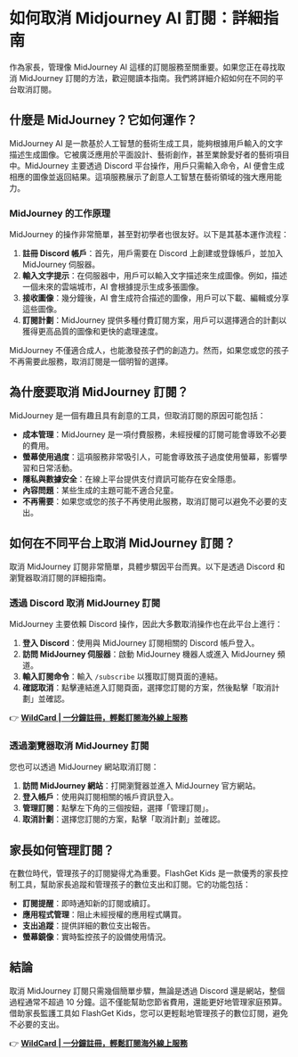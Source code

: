 # 如何取消 Midjourney AI 訂閱：詳細指南

作為家長，管理像 MidJourney AI 這樣的訂閱服務至關重要。如果您正在尋找取消 MidJourney 訂閱的方法，歡迎閱讀本指南。我們將詳細介紹如何在不同的平台取消訂閱。

## 什麼是 MidJourney？它如何運作？

MidJourney AI 是一款基於人工智慧的藝術生成工具，能夠根據用戶輸入的文字描述生成圖像。它被廣泛應用於平面設計、藝術創作，甚至業餘愛好者的藝術項目中。MidJourney 主要透過 Discord 平台操作，用戶只需輸入命令，AI 便會生成相應的圖像並返回結果。這項服務展示了創意人工智慧在藝術領域的強大應用能力。

### MidJourney 的工作原理

MidJourney 的操作非常簡單，甚至對初學者也很友好。以下是其基本運作流程：

1. **註冊 Discord 帳戶**：首先，用戶需要在 Discord 上創建或登錄帳戶，並加入 MidJourney 伺服器。
2. **輸入文字提示**：在伺服器中，用戶可以輸入文字描述來生成圖像。例如，描述一個未來的雲端城市，AI 會根據提示生成多張圖像。
3. **接收圖像**：幾分鐘後，AI 會生成符合描述的圖像，用戶可以下載、編輯或分享這些圖像。
4. **訂閱計劃**：MidJourney 提供多種付費訂閱方案，用戶可以選擇適合的計劃以獲得更高品質的圖像和更快的處理速度。

MidJourney 不僅適合成人，也能激發孩子們的創造力。然而，如果您或您的孩子不再需要此服務，取消訂閱是一個明智的選擇。

## 為什麼要取消 MidJourney 訂閱？

MidJourney 是一個有趣且具有創意的工具，但取消訂閱的原因可能包括：

- **成本管理**：MidJourney 是一項付費服務，未經授權的訂閱可能會導致不必要的費用。
- **螢幕使用過度**：這項服務非常吸引人，可能會導致孩子過度使用螢幕，影響學習和日常活動。
- **隱私與數據安全**：在線上平台提供支付資訊可能存在安全隱患。
- **內容問題**：某些生成的主題可能不適合兒童。
- **不再需要**：如果您或您的孩子不再使用此服務，取消訂閱可以避免不必要的支出。

## 如何在不同平台上取消 MidJourney 訂閱？

取消 MidJourney 訂閱非常簡單，具體步驟因平台而異。以下是透過 Discord 和瀏覽器取消訂閱的詳細指南。

### 透過 Discord 取消 MidJourney 訂閱

MidJourney 主要依賴 Discord 操作，因此大多數取消操作也在此平台上進行：

1. **登入 Discord**：使用與 MidJourney 訂閱相關的 Discord 帳戶登入。
2. **訪問 MidJourney 伺服器**：啟動 MidJourney 機器人或進入 MidJourney 頻道。
3. **輸入訂閱命令**：輸入 `/subscribe` 以獲取訂閱頁面的連結。
4. **確認取消**：點擊連結進入訂閱頁面，選擇您訂閱的方案，然後點擊「取消計劃」並確認。

👉 **[WildCard | 一分鐘註冊，輕鬆訂閱海外線上服務](https://bbtdd.com/WildCard)**

### 透過瀏覽器取消 MidJourney 訂閱

您也可以透過 MidJourney 網站取消訂閱：

1. **訪問 MidJourney 網站**：打開瀏覽器並進入 MidJourney 官方網站。
2. **登入帳戶**：使用與訂閱相關的帳戶資訊登入。
3. **管理訂閱**：點擊左下角的三個按鈕，選擇「管理訂閱」。
4. **取消計劃**：選擇您訂閱的方案，點擊「取消計劃」並確認。

## 家長如何管理訂閱？

在數位時代，管理孩子的訂閱變得尤為重要。FlashGet Kids 是一款優秀的家長控制工具，幫助家長追蹤和管理孩子的數位支出和訂閱。它的功能包括：

- **訂閱提醒**：即時通知新的訂閱或續訂。
- **應用程式管理**：阻止未經授權的應用程式購買。
- **支出追蹤**：提供詳細的數位支出報告。
- **螢幕鏡像**：實時監控孩子的設備使用情況。

## 結論

取消 MidJourney 訂閱只需幾個簡單步驟，無論是透過 Discord 還是網站，整個過程通常不超過 10 分鐘。這不僅能幫助您節省費用，還能更好地管理家庭預算。借助家長監護工具如 FlashGet Kids，您可以更輕鬆地管理孩子的數位訂閱，避免不必要的支出。

👉 **[WildCard | 一分鐘註冊，輕鬆訂閱海外線上服務](https://bbtdd.com/WildCard)**